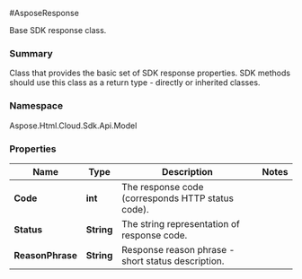 #AsposeResponse

Base SDK response class. 

### Summary

Class that provides the basic set of SDK response properties. 
SDK methods should use this class as a return type - directly or inherited classes.

### Namespace 

Aspose.Html.Cloud.Sdk.Api.Model

### Properties

Name | Type | Description  | Notes
------------- | ------------- | ------------- | -------------
**Code** | **int**| The response code (corresponds HTTP status code). | 
**Status** | **String**| The string representation of response code. |
**ReasonPhrase** | **String**| Response reason phrase - short status description. |